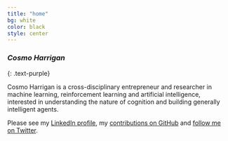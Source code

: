 ```yaml
---
title: "home"
bg: white
color: black
style: center
---
```


### *Cosmo Harrigan*
{: .text-purple}

Cosmo Harrigan is a cross-disciplinary entrepreneur and researcher in machine learning, reinforcement learning and artificial intelligence, interested in understanding the nature of cognition and building generally intelligent agents.

Please see my [LinkedIn profile](https://www.linkedin.com/in/cosmoharrigan), my [contributions on GitHub](https://github.com/cosmoharrigan) and [follow me on Twitter](https://twitter.com/cosmosquared).

